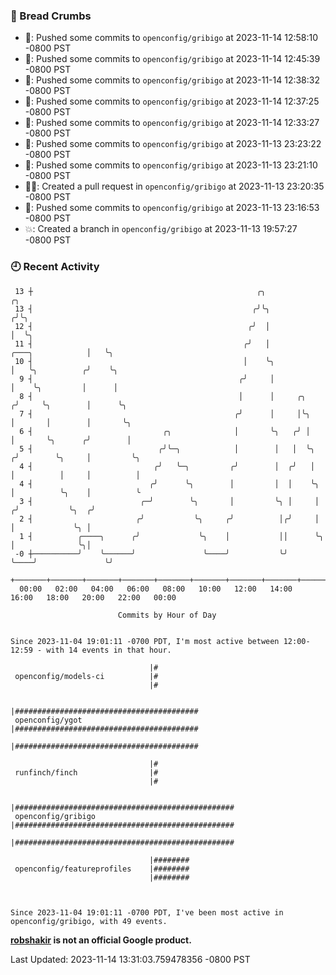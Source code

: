 ### 🍞 Bread Crumbs

 * 🚢: Pushed some commits to `openconfig/gribigo` at 2023-11-14 12:58:10 -0800 PST
 * 🚢: Pushed some commits to `openconfig/gribigo` at 2023-11-14 12:45:39 -0800 PST
 * 🚢: Pushed some commits to `openconfig/gribigo` at 2023-11-14 12:38:32 -0800 PST
 * 🚢: Pushed some commits to `openconfig/gribigo` at 2023-11-14 12:37:25 -0800 PST
 * 🚢: Pushed some commits to `openconfig/gribigo` at 2023-11-14 12:33:27 -0800 PST
 * 🚢: Pushed some commits to `openconfig/gribigo` at 2023-11-13 23:23:22 -0800 PST
 * 🚢: Pushed some commits to `openconfig/gribigo` at 2023-11-13 23:21:10 -0800 PST
 * ✍🏼: Created a pull request in `openconfig/gribigo` at 2023-11-13 23:20:35 -0800 PST
 * 🚢: Pushed some commits to `openconfig/gribigo` at 2023-11-13 23:16:53 -0800 PST
 * 💥: Created a branch in `openconfig/gribigo` at 2023-11-13 19:57:27 -0800 PST

### 🕘 Recent Activity
```
 13 ┼                                                  ╭╮                                      ╭╮
 13 ┤                                                 ╭╯╰╮                                    ╭╯╰╮
 12 ┤                                                ╭╯  │                                    │  ╰╮
 11 ┤                                               ╭╯   │                   ╭───╮            │   ╰╮
 10 ┤                                               │    ╰╮                  │   ╰╮          ╭╯    ╰╮
  9 ┤                                              ╭╯     │                  │    ╰╮         │      │
  8 ┤                                              │      │     ╭╮          ╭╯     ╰╮        │      ╰╮
  7 ┤                                             ╭╯      │     │╰╮         │       │        │       ╰╮
  6 ┤                             ╭╮              │       ╰╮   ╭╯ │         │       ╰╮      ╭╯        │
  5 ┤                            ╭╯╰─╮            │        │   │  ╰╮       ╭╯        ╰╮     │         ╰╮
  4 ┤                           ╭╯   ╰─╮         ╭╯        │  ╭╯   │       │          │     │          │
  4 ┤                          ╭╯      ╰╮        │         │  │    ╰╮      │          ╰╮    │          ╰
  3 ┤                        ╭─╯        ╰╮       │         ╰╮ │     │     ╭╯           ╰╮  ╭╯
  2 ┤                       ╭╯           ╰╮     ╭╯          │╭╯     │     │             ╰╮ │
  1 ┤          ╭────╮      ╭╯             ╰╮    │           ││      ╰╮    │              ╰╮│
 -0 ┼──────────╯    ╰──────╯               ╰────╯           ╰╯       ╰────╯               ╰╯
    +───────+───────+───────+───────+───────+───────+───────+───────+───────+───────+───────+───────+────
  00:00   02:00   04:00   06:00   08:00   10:00   12:00   14:00   16:00   18:00   20:00   22:00   00:00   

						Commits by Hour of Day


Since 2023-11-04 19:01:11 -0700 PDT, I'm most active between 12:00-12:59 - with 14 events in that hour.

```



```
                               |#
 openconfig/models-ci          |#
                               |#

                               |#########################################
 openconfig/ygot               |#########################################
                               |#########################################

                               |#
 runfinch/finch                |#
                               |#

                               |#################################################
 openconfig/gribigo            |#################################################
                               |#################################################

                               |########
 openconfig/featureprofiles    |########
                               |########



Since 2023-11-04 19:01:11 -0700 PDT, I've been most active in openconfig/gribigo, with 49 events.

```
**[robshakir](mailto:robjs@google.com) is not an official Google product.**  


Last Updated: 2023-11-14 13:31:03.759478356 -0800 PST
